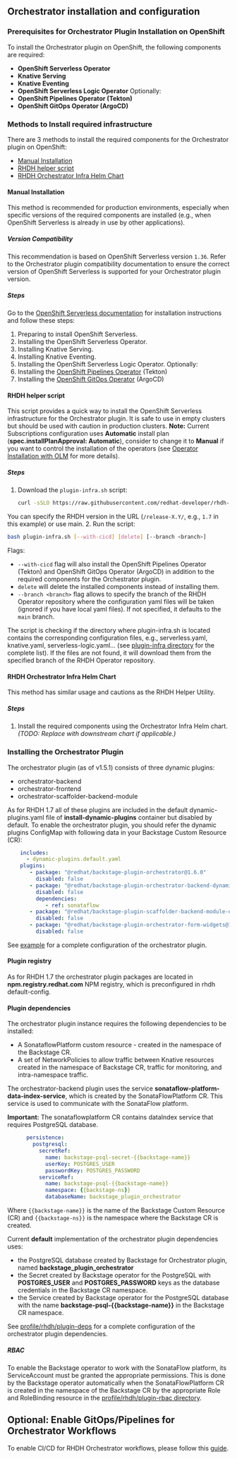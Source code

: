 ## Orchestrator installation and configuration

### Prerequisites for Orchestrator Plugin Installation on OpenShift

To install the Orchestrator plugin on OpenShift, the following components are required:

- **OpenShift Serverless Operator**
- **Knative Serving**
- **Knative Eventing**
- **OpenShift Serverless Logic Operator**
Optionally:
- **OpenShift Pipelines Operator (Tekton)**
- **OpenShift GitOps Operator (ArgoCD)**


### Methods to Install required infrastructure

There are 3 methods to install the required components for the Orchestrator plugin on OpenShift:
- [Manual Installation](#manual-installation)
- [RHDH helper script](#rhdh-helper-script)
- [RHDH Orchestrator Infra Helm Chart](#rhdh-orchestrator-infra-helm-chart)

#### Manual Installation
This method is recommended for production environments, especially when specific versions of the required components are installed (e.g., when OpenShift Serverless is already in use by other applications).

##### Version Compatibility
This recommendation is based on OpenShift Serverless version `1.36`. Refer to the Orchestrator plugin compatibility documentation to ensure the correct version of OpenShift Serverless is supported for your Orchestrator plugin version.

##### Steps
Go to the [OpenShift Serverless documentation](https://docs.redhat.com/en/documentation/red_hat_openshift_serverless) for installation instructions and follow these steps:
1. Preparing to install OpenShift Serverless.
2. Installing the OpenShift Serverless Operator.
3. Installing Knative Serving.
4. Installing Knative Eventing.
5. Installing the OpenShift Serverless Logic Operator.
Optionally:
6. Installing the [OpenShift Pipelines Operator](https://docs.redhat.com/en/documentation/red_hat_openshift_pipelines) (Tekton)
7. Installing the [OpenShift GitOps Operator](https://docs.redhat.com/en/documentation/red_hat_openshift_gitops) (ArgoCD)


#### RHDH helper script
This script provides a quick way to install the OpenShift Serverless infrastructure for the Orchestrator plugin. It is safe to use in empty clusters but should be used with caution in production clusters.
**Note:** Current Subscriptions configuration uses **Automatic** install plan (**spec.installPlanApproval: Automatic**), consider to change it to **Manual** if you want to control the installation of the operators (see [Operator Installation with OLM](https://olm.operatorframework.io/docs/tasks/install-operator-with-olm) for more details).

##### Steps
1. Download the `plugin-infra.sh` script:
   ```bash
   curl -sSLO https://raw.githubusercontent.com/redhat-developer/rhdh-operator/refs/heads/release-1.7/config/profile/rhdh/plugin-infra/plugin-infra.sh
   ```  
You can specify the RHDH version in the URL (`/release-X.Y/`, e.g., `1.7` in this example) or use main.
2. Run the script:
   ```bash
   bash plugin-infra.sh [--with-cicd] [delete] [--branch <branch>]
   ```  
Flags:
* `--with-cicd` flag will also install the OpenShift Pipelines Operator (Tekton) and OpenShift GitOps Operator (ArgoCD) in addition to the required components for the Orchestrator plugin.
* `delete`  will delete the installed components instead of installing them.
* `--branch <branch>` flag allows to specify the branch of the RHDH Operator repository where the configuration yaml files will be taken (ignored if you have local yaml files). If not specified, it defaults to the `main` branch.

The script is checking if the directory where plugin-infra.sh is located contains the corresponding configuration files, e.g., serverless.yaml, knative.yaml, serverless-logic.yaml... (see [plugin-infra directory](../config/profile/rhdh/plugin-infra) for the complete list). If the files are not found, it will download them from the specified branch of the RHDH Operator repository.

#### RHDH Orchestrator Infra Helm Chart
This method has similar usage and cautions as the RHDH Helper Utility.

##### Steps
1. Install the required components using the Orchestrator Infra Helm chart.*(TODO: Replace with downstream chart if applicable.)*

### Installing the Orchestrator Plugin

The orchestrator plugin (as of v1.5.1) consists of three dynamic plugins:
- orchestrator-backend
- orchestrator-frontend
- orchestrator-scaffolder-backend-module

As for RHDH 1.7 all of these plugins are included in the default dynamic-plugins.yaml file of **install-dynamic-plugins** container but disabled by default.
To enable the orchestrator plugin, you should refer the dynamic plugins ConfigMap with following data in your Backstage Custom Resource (CR):
```yaml
    includes:
      - dynamic-plugins.default.yaml
    plugins:
       - package: "@redhat/backstage-plugin-orchestrator@1.6.0"
         disabled: false
       - package: "@redhat/backstage-plugin-orchestrator-backend-dynamic@1.6.0"
         disabled: false
         dependencies:
            - ref: sonataflow
       - package: "@redhat/backstage-plugin-scaffolder-backend-module-orchestrator-dynamic@1.6.0"
         disabled: false
       - package: "@redhat/backstage-plugin-orchestrator-form-widgets@1.6.0"
         disabled: false  
```

See [example](/examples/orchestrator.yaml) for a complete configuration of the orchestrator plugin.

#### Plugin registry

As for RHDH 1.7 the orchestrator plugin packages are located in **npm.registry.redhat.com** NPM registry, which is preconfigured in rhdh default-config.

#### Plugin dependencies

The orchestrator plugin instance requires the following dependencies to be installed:
- A SonataflowPlatform custom resource - created in the namespace of the Backstage CR.
- A set of NetworkPolicies to allow traffic between Knative resources created in the namespace of Backstage CR, traffic for monitoring, and intra-namespace traffic.

The orchestrator-backend plugin uses the service **sonataflow-platform-data-index-service**, which is created by the SonataFlowPlatform CR. This service is used to communicate with the SonataFlow platform.

**Important:** The sonataflowplatform CR contains dataIndex service that requires PostgreSQL database.

```yaml
      persistence:
        postgresql:
          secretRef:
            name: backstage-psql-secret-{{backstage-name}}
            userKey: POSTGRES_USER
            passwordKey: POSTGRES_PASSWORD
          serviceRef:
            name: backstage-psql-{{backstage-name}}
            namespace: {{backstage-ns}}
            databaseName: backstage_plugin_orchestrator
```

Where `{{backstage-name}}` is the name of the Backstage Custom Resource (CR) and `{{backstage-ns}}` is the namespace where the Backstage CR is created.

Current **default** implementation of the orchestrator plugin dependencies uses:
- the PostgreSQL database created by Backstage for Orchestrator plugin, named **backstage_plugin_orchestrator**
- the Secret created by Backstage operator for the PostgreSQL with **POSTGRES_USER** and **POSTGRES_PASSWORD** keys as the database credentials in the Backstage CR namespace.
- the Service created by Backstage operator for the PostgreSQL database with the name **backstage-psql-{{backstage-name}}** in the Backstage CR namespace.

See [profile/rhdh/plugin-deps](/config/profile/rhdh/plugin-deps) for a complete configuration of the orchestrator plugin dependencies.

##### RBAC

To enable the Backstage operator to work with the SonataFlow platform, its ServiceAccount must be granted the appropriate permissions. 
This is done by the Backstage operator automatically when the SonataFlowPlatform CR is created in the namespace of the Backstage CR by the appropriate Role and RoleBinding resource in the [profile/rhdh/plugin-rbac directory](../config/profile/rhdh/plugin-rbac).

## Optional: Enable GitOps/Pipelines for Orchestrator Workflows
To enable CI/CD for RHDH Orchestrator workflows, please follow this [guide](orchestrator-gitops.md).



